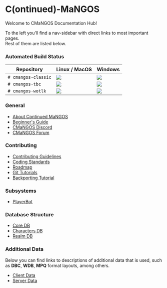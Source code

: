 # C(ontinued)-MaNGOS

<!-- This is the **only** file that _has_ to be named `index.md` (case-sensitive). -->

Welcome to CMaNGOS Documentation Hub!

To the left you'll find a nav-sidebar with direct links to most important pages.</br>
Rest of them are listed below.

### Automated Build Status

| Repository          | Linux / MacOS                                    | Windows                                              |
| ------------------- | ------------------------------------------------ | ---------------------------------------------------- |
| `# cmangos-classic` | [ ![][img-travis-classic] ][link-travis-classic] | [ ![][img-appveyor-classic] ][link-appveyor-classic] |
| `# cmangos-tbc`     | [ ![][img-travis-tbc] ][link-travis-tbc]         | [ ![][img-appveyor-tbc] ][link-appveyor-tbc]         |
| `# cmangos-wotlk`   | [ ![][img-travis-wotlk] ][link-travis-wotlk]     | [ ![][img-appveyor-wotlk] ][link-appveyor-wotlk]     |

[link-travis-classic]: https://travis-ci.org/cmangos/mangos-classic
[link-travis-tbc]: https://travis-ci.org/cmangos/mangos-tbc
[link-travis-wotlk]: https://travis-ci.org/cmangos/mangos-wotlk

[img-travis-classic]: https://travis-ci.org/cmangos/mangos-classic.svg?branch=master
[img-travis-tbc]: https://travis-ci.org/cmangos/mangos-tbc.svg?branch=master
[img-travis-wotlk]: https://travis-ci.org/cmangos/mangos-wotlk.svg?branch=master

[link-appveyor-classic]: https://ci.appveyor.com/project/cmangos/mangos-classic/branch/master
[link-appveyor-tbc]: https://ci.appveyor.com/project/cmangos/mangos-tbc/branch/master
[link-appveyor-wotlk]: https://ci.appveyor.com/project/cmangos/mangos-wotlk/branch/master

[img-appveyor-classic]: https://ci.appveyor.com/api/projects/status/github/cmangos/mangos-classic?branch=master&svg=true
[img-appveyor-tbc]: https://ci.appveyor.com/api/projects/status/github/cmangos/mangos-tbc?branch=master&svg=true
[img-appveyor-wotlk]: https://ci.appveyor.com/api/projects/status/github/cmangos/mangos-wotlk?branch=master&svg=true


### General

-   [About Continued MaNGOS](https://github.com/Levitanious/cmangos-docs/tree/levi-mkdocs/)
-   [Beginner's Guide](Beginners-Guide/Index)
-   [CMaNGOS Discord](https://discord.gg/nSaXpCn)
-   [CMaNGOS Forum](https://cmangos.net)


### Contributing

-   [Contributing Guidelines](https://github.com/Levitanious/cmangos-docs/tree/levi-mkdocs/CONTRIBUTING)
-   [Coding Standards](Contributing/Coding-Standards)
-   [Roadmap](https://github.com/cmangos/issues/issues/1)
-   [Git Tutorials](Useful/Git-Tutorials)
-   [Backporting Tutorial](Contributing/Backporting/Tutorial)


### Subsystems

-   [PlayerBot](Subsystems/PlayerBot/Index)


### Database Structure

-   [Core DB](DB-Structure/Core/Index)
-   [Characters DB](DB-Structure/Characters/Index)
-   [Realm DB](DB-Structure/Realm/Index)


### Additional Data

Below you can find links to descriptions of additional data that is used, such as **DBC**, **WDB**, **MPQ** format layouts, among others.

- [Client Data](File-Formats/Client/Index)
- [Server Data](File-Formats/Server/Index)

<!--
| Classic (1.12.x)                           | TBC (2.4.3)                             | WotLK (3.3.5a)                          |
| ------------------------------------------ | --------------------------------------- | --------------------------------------- |
| [Client Data][link-formats-client-classic] | [Client Data][link-formats-client-tbc] | [Client Data][link-formats-client-wotlk] |
| [Server Data][link-formats-server-classic] | [Server Data][link-formats-server-tbc] | [Server Data][link-formats-server-wotlk] |

[link-formats-client-classic]: File-Formats/Client/Classic
[link-formats-client-tbc]: File-Formats/Client/TBC
[link-formats-client-wotlk]: File-Formats/Client/WotLK

[link-formats-server-classic]: File-Formats/Server/Classic
[link-formats-server-tbc]: File-Formats/Server/TBC
[link-formats-server-wotlk]: File-Formats/Server/WotLK
-->
